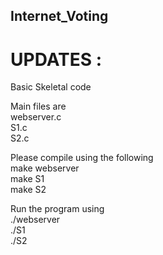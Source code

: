 ## Internet_Voting

# UPDATES : 
  Basic Skeletal code 
  
  Main files are <br />
    webserver.c <br />
    S1.c <br />
    S2.c 
    
  Please compile using the following <br />
    make webserver <br />
    make S1 <br />
    make S2 <br />
    
  Run the program using <br />
    ./webserver <br />
    ./S1 <br />
    ./S2
